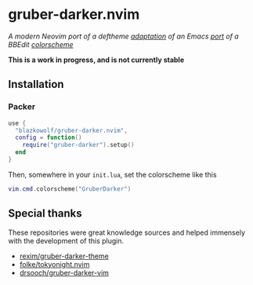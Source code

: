 # gruber-darker.nvim

_A modern Neovim port of a deftheme [adaptation][gruber-darker] of an Emacs
[port][gruber-darker] of a BBEdit [colorscheme][gruber-dark]_

__This is a work in progress, and is not currently stable__

## Installation

### Packer

```lua
use {
  "blazkowolf/gruber-darker.nvim",
  config = function()
    require("gruber-darker").setup()
  end
}
```

Then, somewhere in your `init.lua`, set the colorscheme like this

```lua
vim.cmd.colorscheme("GruberDarker")
```

## Special thanks

These repositories were great knowledge sources and helped
immensely with the development of this plugin.

- [rexim/gruber-darker-theme][gruber-darker-theme]
- [folke/tokyonight.nvim][tokyonight]
- [drsooch/gruber-darker-vim][gruber-darker-theme]

[gruber-darker-theme]: https://github.com/rexim/gruber-darker-theme
[gruber-darker]: https://jblevins.org/projects/emacs-color-themes/gruber-darker-theme.el.html
[gruber-dark]: http://daringfireball.net/projects/bbcolors/schemes/
[tokyonight]: https://github.com/folke/tokyonight.nvim
[gruber-darker-vim]: https://github.com/drsooch/gruber-darker-vim
